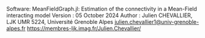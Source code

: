 Software: MeanFieldGraph.jl: Estimation of the connectivity in a Mean-Field interacting model
Version : 05 October 2024
Author  : Julien CHEVALLIER, LJK UMR 5224, Université Grenoble Alpes
          julien.chevallier1@univ-grenoble-alpes.fr
          https://membres-ljk.imag.fr/Julien.Chevallier/ 
